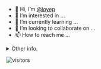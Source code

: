 - 👋 Hi, I’m [@loyep](https://github.com/loyep)
- 👀 I’m interested in ...
- 🌱 I’m currently learning ...
- 💞️ I’m looking to collaborate on ...
- 📫 How to reach me ...

<details>
  <summary>Other info.</summary>
  <br>

<!--START_SECTION:waka-->

```text
Vue.js       17 hrs 14 mins  ██████████████▒░░░░░░░░░░   57.61 %
TypeScript   6 hrs 11 mins   █████▒░░░░░░░░░░░░░░░░░░░   20.67 %
JSON         3 hrs 26 mins   ███░░░░░░░░░░░░░░░░░░░░░░   11.49 %
JavaScript   2 hrs 2 mins    █▓░░░░░░░░░░░░░░░░░░░░░░░   06.84 %
SCSS         20 mins         ▒░░░░░░░░░░░░░░░░░░░░░░░░   01.12 %
Other        15 mins         ▒░░░░░░░░░░░░░░░░░░░░░░░░   00.84 %
```

<!--END_SECTION:waka-->

</details>

![visitors](https://visitor-badge.glitch.me/badge?page_id=loyep.loyep)
